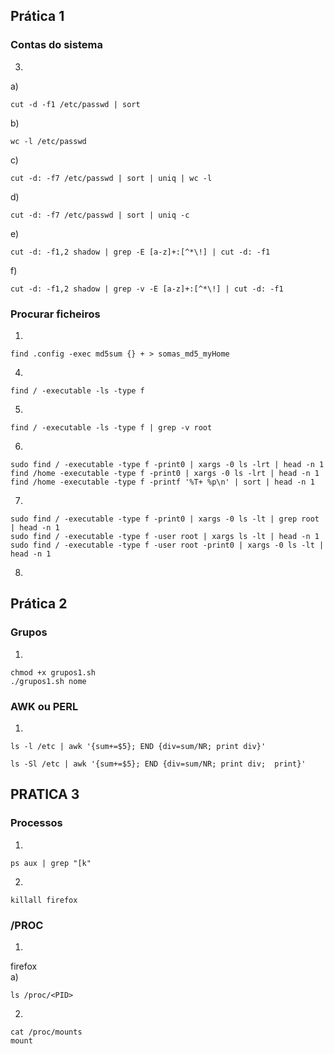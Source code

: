## Prática 1
### Contas do sistema
3.
a)

    cut -d -f1 /etc/passwd | sort

b)

    wc -l /etc/passwd

c)

    cut -d: -f7 /etc/passwd | sort | uniq | wc -l

d)

    cut -d: -f7 /etc/passwd | sort | uniq -c

e)
    
    cut -d: -f1,2 shadow | grep -E [a-z]+:[^*\!] | cut -d: -f1

f)
    
    cut -d: -f1,2 shadow | grep -v -E [a-z]+:[^*\!] | cut -d: -f1


### Procurar ficheiros
1)

    
    find .config -exec md5sum {} + > somas_md5_myHome

4)
    

    find / -executable -ls -type f

5)

    
    find / -executable -ls -type f | grep -v root

6)


    sudo find / -executable -type f -print0 | xargs -0 ls -lrt | head -n 1 
    find /home -executable -type f -print0 | xargs -0 ls -lrt | head -n 1
    find /home -executable -type f -printf '%T+ %p\n' | sort | head -n 1

7)


    sudo find / -executable -type f -print0 | xargs -0 ls -lt | grep root | head -n 1
    sudo find / -executable -type f -user root | xargs ls -lt | head -n 1
    sudo find / -executable -type f -user root -print0 | xargs -0 ls -lt | head -n 1 

8)


## Prática 2
### Grupos
1)

    chmod +x grupos1.sh 
    ./grupos1.sh nome

### AWK ou PERL
1)
    

    ls -l /etc | awk '{sum+=$5}; END {div=sum/NR; print div}'

    ls -Sl /etc | awk '{sum+=$5}; END {div=sum/NR; print div;  print}'



## PRATICA 3
### Processos
1)
    

    ps aux | grep "[k"

2)
    

    killall firefox

### /PROC
1)
firefox <br />
a)
    
    ls /proc/<PID>

2)
    

    
    cat /proc/mounts
    mount

